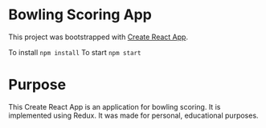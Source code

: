 # Bowling Scoring App

This project was bootstrapped with [Create React App](https://github.com/facebook/create-react-app).

To install `npm install`
To start `npm start`

# Purpose

This Create React App is an application for bowling scoring. It is implemented using Redux. It was made for personal, educational purposes. 
